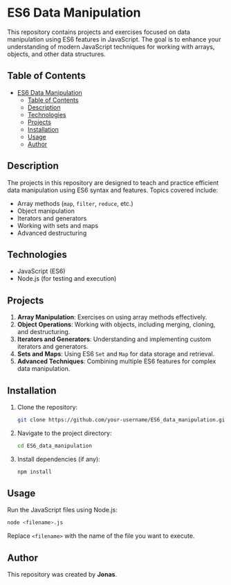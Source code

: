 # ES6 Data Manipulation

This repository contains projects and exercises focused on data manipulation using ES6 features in JavaScript. The goal is to enhance your understanding of modern JavaScript techniques for working with arrays, objects, and other data structures.

## Table of Contents
- [ES6 Data Manipulation](#es6-data-manipulation)
  - [Table of Contents](#table-of-contents)
  - [Description](#description)
  - [Technologies](#technologies)
  - [Projects](#projects)
  - [Installation](#installation)
  - [Usage](#usage)
  - [Author](#author)

## Description
The projects in this repository are designed to teach and practice efficient data manipulation using ES6 syntax and features. Topics covered include:
- Array methods (`map`, `filter`, `reduce`, etc.)
- Object manipulation
- Iterators and generators
- Working with sets and maps
- Advanced destructuring

## Technologies
- JavaScript (ES6)
- Node.js (for testing and execution)

## Projects
1. **Array Manipulation**: Exercises on using array methods effectively.
2. **Object Operations**: Working with objects, including merging, cloning, and destructuring.
3. **Iterators and Generators**: Understanding and implementing custom iterators and generators.
4. **Sets and Maps**: Using ES6 `Set` and `Map` for data storage and retrieval.
5. **Advanced Techniques**: Combining multiple ES6 features for complex data manipulation.

## Installation
1. Clone the repository:
    ```bash
    git clone https://github.com/your-username/ES6_data_manipulation.git
    ```
2. Navigate to the project directory:
    ```bash
    cd ES6_data_manipulation
    ```
3. Install dependencies (if any):
    ```bash
    npm install
    ```

## Usage
Run the JavaScript files using Node.js:
```bash
node <filename>.js
```
Replace `<filename>` with the name of the file you want to execute.

## Author
This repository was created by **Jonas**.

